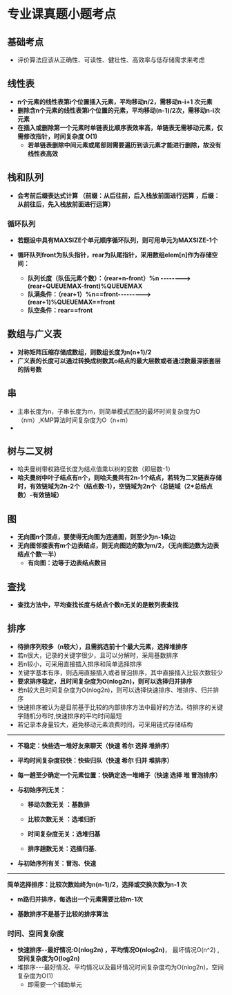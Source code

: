 # 专业课真题小题考点

## 基础考点

- 评价算法应该从正确性、可读性、健壮性、高效率与低存储需求来考虑

## 线性表

- **n个元素的线性表第i个位置插入元素，平均移动n/2，需移动n-i+1 次元素**
- **删除含n个元素的线性表第i个位置的元素，平均移动(n-1)/2次，需移动n-i次元素**
- **在插入或删除第一个元素时单链表比顺序表效率高，单链表无需移动元素，仅需修改指针，时间复杂度 O(1)**
  - **若单链表删除中间元素或尾部则需要遍历到该元素才能进行删除，故没有线性表高效**

## 栈和队列

- **会考前后缀表达式计算  （前缀：从后往前，后入栈放前面进行运算 ，后缀：从前往后，先入栈放前面进行运算）**

### 循环队列

- **若题设中具有MAXSIZE个单元顺序循环队列，则可用单元为MAXSIZE-1个**

- **循环队列front为队头指针，rear为队尾指针，采用数组elem[n]作为存储空间：**
  - **队列长度（队伍元素个数）：（rear+n-front）%n --------> (rear+QUEUEMAX-front)%QUEUEMAX**
  - **队满条件：（rear+1）%n==front--------->(rear+1)%QUEUEMAX==front**
  - **队空条件：rear==front**

## 数组与广义表

- **对称矩阵压缩存储成数组，则数组长度为n(n+1)/2**
- **广义表的长度可以通过转换成树数其o结点的最大层数或者通过数最深嵌套层的括号数**

## 串

- 主串长度为n，子串长度为m，则简单模式匹配的最坏时间复杂度为O（nm）,KMP算法时间复杂度为O（n+m）
- 

## 树与二叉树

- 哈夫曼树带权路径长度为结点值乘以树的变数（即层数-1）
- **哈夫曼树中叶子结点有n个，则哈夫曼共有2n-1个结点，若转为二叉链表存储时，有效链域为2n-2个（结点数-1），空链域为2n个（总链域（2*总结点数）-有效链域）**

## 图

- **无向图n个顶点，要使得无向图为连通图，则至少为n-1条边**
- **无向图邻接表有m个边表结点，则无向图边的数为m/2，（无向图边数为边表结点个数一半）**
  - **有向图：边等于边表结点数目**

## 查找

- **查找方法中，平均查找长度与结点个数n无关的是散列表查找**

## 排序

- **待排序列较多（n较大），且需挑选前十个最大元素，选择堆排序**
- 若n很大，记录的关键字很少，且可以分解时，采用基数排序
- 若n较小，可采用直接插入排序和简单选择排序
- 关键字基本有序，则选用直接插入或者冒泡排序，其中直接插入比较次数较少
- **要求排序稳定，且时间复杂度为O(nlog2n)，则可以选择归并排序**
- 若n较大且时间复杂度为O(nlog2n)，则可以选择快速排序、堆排序、归并排序
- 快速排序被认为是目前基于比较的内部排序方法中最好的方法。待排序的关键字随机分布时,快速排序的平均时间最短
- 若记录本身量较大，避免移动元素浪费时间，可采用链式存储结构

------

- **不稳定：快些选一堆好友来聊天（快速 希尔 选择 堆排序）**

- **平均时间复杂度较快：快些归队（快速 希尔 归并 堆排序）**

- **每一趟至少确定一个元素位置：快确定选一堆帽子（快速 选择 堆 冒泡排序）**

- **与初始序列无关：**

  - **移动次数无关 ：基数排**

  - **比较次数无关 ：选堆归折**

  - **时间复杂度无关：选堆归基**

  - **排序趟数无关：选插归基**、

- **与初始序列有关：冒泡、快速**

- ------

  **简单选择排序：比较次数始终为n(n-1)/2，选择或交换次数为n-1 次**

- **m路归并排序，每选出一个元素需要比较m-1次**

- **基数排序不是基于比较的排序算法**

### 时间、空间复杂度

- **快速排序**--**最好情况:O(nlog2n) ，平均情况O(nlog2n)**， 最坏情况O(n^2)  ,**空间复杂度为O(log2n)** 
- 堆排序---最好情况、平均情况以及最坏情况时间复杂度均为O(nlog2n)，空间复杂度为O(1)
  - 即需要一个辅助单元



 



